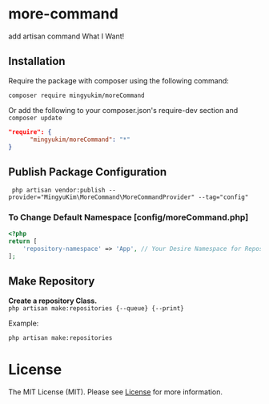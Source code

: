 
# more-command
add artisan command What I Want!
<br />

## Installation
Require the package with composer using the following command:

```
composer require mingyukim/moreCommand
```

Or add the following to your composer.json's require-dev section and `composer update`

```json
"require": {
      "mingyukim/moreCommand": "*"
}
```

## Publish Package Configuration
```shell
 php artisan vendor:publish --provider="MingyuKim\MoreCommand\MoreCommandProvider" --tag="config"
```

### To Change Default Namespace [config/moreCommand.php]
```php
<?php
return [
    'repository-namespace' => 'App', // Your Desire Namespace for Repository Classes   
];
```

## Make Repository

__Create a repository Class.__\
`php artisan make:repositories {--queue} {--print}`

Example:
```
php artisan make:repositories
```

# License
The MIT License (MIT). Please see [License](LICENSE) for more information.
